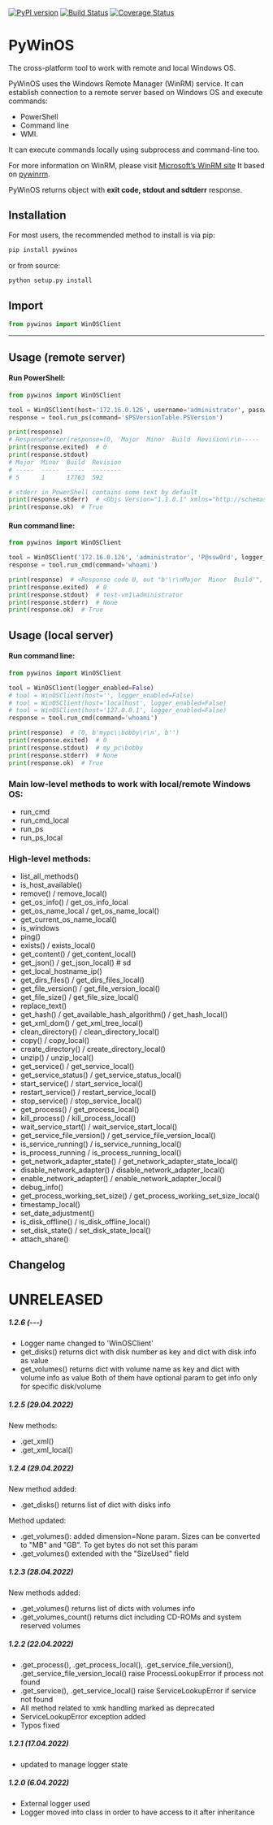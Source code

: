 [![PyPI version](https://badge.fury.io/py/pywinos.svg)](https://badge.fury.io/py/pywinos)
[![Build Status](https://travis-ci.org/c-pher/PyWinOS.svg?branch=master)](https://travis-ci.org/c-pher/PyWinOS)
[![Coverage Status](https://coveralls.io/repos/github/c-pher/PyWinOS/badge.svg?branch=master)](https://coveralls.io/github/c-pher/PyWinOS?branch=master)

# PyWinOS
The cross-platform tool to work with remote and local Windows OS.

PyWinOS uses the Windows Remote Manager (WinRM) service. It can establish connection to a remote server based on Windows OS and execute commands:
- PowerShell
- Command line
- WMI.

It can execute commands locally using subprocess and command-line too.

For more information on WinRM, please visit [Microsoft’s WinRM site](https://docs.microsoft.com/en-us/windows/win32/winrm/portal?redirectedfrom=MSDN)
It based on [pywinrm](https://pypi.org/project/pywinrm/).

PyWinOS returns object with **exit code, stdout and sdtderr** response.

## Installation
For most users, the recommended method to install is via pip:
```cmd
pip install pywinos
```

or from source:

```cmd
python setup.py install
```

## Import
```python
from pywinos import WinOSClient
```
---
## Usage (remote server)
#### Run PowerShell:
```python
from pywinos import WinOSClient

tool = WinOSClient(host='172.16.0.126', username='administrator', password='rds123RDS', logger_enabled=True)
response = tool.run_ps(command='$PSVersionTable.PSVersion')

print(response)  
# ResponseParser(response=(0, 'Major  Minor  Build  Revision\r\n-----  -----  -----  --------\r\n5      1      17763  592', None, '$PSVersionTable.PSVersion'))
print(response.exited)  # 0
print(response.stdout)
# Major  Minor  Build  Revision
# -----  -----  -----  --------
# 5      1      17763  592

# stderr in PowerShell contains some text by default    
print(response.stderr)  # <Objs Version="1.1.0.1" xmlns="http://schemas.microsoft.com/powershell/2004/04"><Ob...
print(response.ok)  # True
```

#### Run command line:
```python
from pywinos import WinOSClient

tool = WinOSClient('172.16.0.126', 'administrator', 'P@ssw0rd', logger_enabled=False)
response = tool.run_cmd(command='whoami')

print(response)  # <Response code 0, out "b'\r\nMajor  Minor  Build'", err "b''">
print(response.exited)  # 0
print(response.stdout)  # test-vm1\administrator
print(response.stderr)  # None
print(response.ok)  # True

```

## Usage (local server)
#### Run command line:
```python
from pywinos import WinOSClient

tool = WinOSClient(logger_enabled=False)
# tool = WinOSClient(host='', logger_enabled=False)
# tool = WinOSClient(host='localhost', logger_enabled=False)
# tool = WinOSClient(host='127.0.0.1', logger_enabled=False)
response = tool.run_cmd(command='whoami')

print(response)  # (0, b'mypc\\bobby\r\n', b'')
print(response.exited)  # 0
print(response.stdout)  # my_pc\bobby
print(response.stderr)  # None
print(response.ok)  # True
```

### Main low-level methods to work with local/remote Windows OS:

* run_cmd
* run_cmd_local
* run_ps
* run_ps_local

### High-level methods:

* list_all_methods()
* is_host_available()
* remove() / remove_local()
* get_os_info() / get_os_info_local
* get_os_name_local / get_os_name_local()
* get_current_os_name_local()
* is_windows
* ping()
* exists() / exists_local()
* get_content() / get_content_local()
* get_json() / get_json_local()  # sd
* get_local_hostname_ip()
* get_dirs_files() / get_dirs_files_local()
* get_file_version() / get_file_version_local()
* get_file_size() / get_file_size_local()
* replace_text()
* get_hash() / get_available_hash_algorithm() / get_hash_local()
* get_xml_dom() / get_xml_tree_local()
* clean_directory() / clean_directory_local()
* copy() / copy_local()
* create_directory() / create_directory_local()
* unzip() / unzip_local()
* get_service() / get_service_local()
* get_service_status() / get_service_status_local()
* start_service() / start_service_local()
* restart_service() / restart_service_local()
* stop_service() / stop_service_local()
* get_process() / get_process_local()
* kill_process() / kill_process_local()
* wait_service_start() / wait_service_start_local()
* get_service_file_version() / get_service_file_version_local()
* is_service_running() / is_service_running_local()
* is_process_running / is_process_running_local()
* get_network_adapter_state() / get_network_adapter_state_local()
* disable_network_adapter() / disable_network_adapter_local()
* enable_network_adapter() / enable_network_adapter_local()
* debug_info()
* get_process_working_set_size() / get_process_working_set_size_local()
* timestamp_local()
* set_date_adjustment()
* is_disk_offline() / is_disk_offline_local()
* set_disk_state() / set_disk_state_local()
* attach_share()

## Changelog

# UNRELEASED

##### 1.2.6 (---)
- Logger name changed to 'WinOSClient'
- get_disks() returns dict with disk number as key and dict with disk info as value
- get_volumes() returns dict with volume name as key and dict with volume info as value
Both of them have optional param to get info only for specific disk/volume

##### 1.2.5 (29.04.2022)

New methods:

- .get_xml()
- .get_xml_local()

##### 1.2.4 (29.04.2022)

New method added:

- .get_disks() returns list of dict with disks info

Method updated:

- .get_volumes(): added dimension=None param. Sizes can be converted to "MB" and "GB".
  To get bytes do not set this param
- .get_volumes() extended with the "SizeUsed" field

##### 1.2.3 (28.04.2022)

New methods added:

- .get_volumes() returns list of dicts with volumes info
- .get_volumes_count() returns dict including CD-ROMs and system reserved volumes

##### 1.2.2 (22.04.2022)

- .get_process(), .get_process_local(), .get_service_file_version(), .get_service_file_version_local() raise
  ProcessLookupError if process not found
- .get_service(), .get_service_local() raise ServiceLookupError if service not found
- All method related to xmk handling marked as deprecated
- ServiceLookupError exception added
- Typos fixed

##### 1.2.1 (17.04.2022)

- updated to manage logger state

##### 1.2.0 (6.04.2022)

- External logger used
- Logger moved into class in order to have access to it after inheritance
